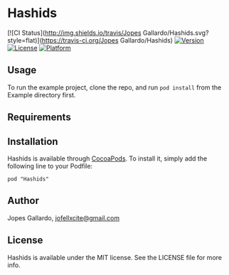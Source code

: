 # Hashids

[![CI Status](http://img.shields.io/travis/Jopes Gallardo/Hashids.svg?style=flat)](https://travis-ci.org/Jopes Gallardo/Hashids)
[![Version](https://img.shields.io/cocoapods/v/Hashids.svg?style=flat)](http://cocoadocs.org/docsets/Hashids)
[![License](https://img.shields.io/cocoapods/l/Hashids.svg?style=flat)](http://cocoadocs.org/docsets/Hashids)
[![Platform](https://img.shields.io/cocoapods/p/Hashids.svg?style=flat)](http://cocoadocs.org/docsets/Hashids)

## Usage

To run the example project, clone the repo, and run `pod install` from the Example directory first.

## Requirements

## Installation

Hashids is available through [CocoaPods](http://cocoapods.org). To install
it, simply add the following line to your Podfile:

    pod "Hashids"

## Author

Jopes Gallardo, jofellxcite@gmail.com

## License

Hashids is available under the MIT license. See the LICENSE file for more info.

